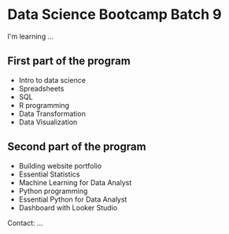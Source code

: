 # Data Science Bootcamp Batch 9

I'm learning ...

## First part of the program

- Intro to data science
- Spreadsheets
- SQL
- R programming
- Data Transformation
- Data Visualization

## Second part of the program

- Building website portfolio
- Essential Statistics
- Machine Learning for Data Analyst
- Python programming
- Essential Python for Data Analyst
- Dashboard with Looker Studio

Contact: ...
